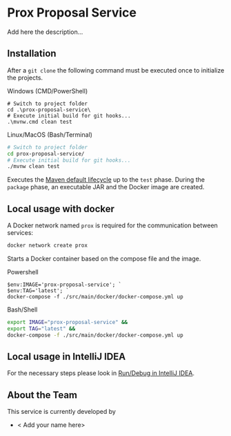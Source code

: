 # Prox Proposal Service

Add here the description...

## Installation
After a `git clone` the following command must be executed once to initialize the projects.

Windows (CMD/PowerShell)
```posh
# Switch to project folder
cd .\prox-proposal-service\
# Execute initial build for git hooks...
.\mvnw.cmd clean test
```

Linux/MacOS (Bash/Terminal)
```bash
# Switch to project folder
cd prox-proposal-service/
# Execute initial build for git hooks...
./mvnw clean test
```

Executes the
[Maven default lifecycle](https://maven.apache.org/guides/introduction/introduction-to-the-lifecycle.html)
up to the `test` phase. During the `package` phase, an executable JAR and the Docker image are created.

## Local usage with docker
A Docker
network named `prox` is required for the communication between services:

``` bash
docker network create prox
```

Starts a Docker container based on the compose file and the image.

Powershell
```posh
$env:IMAGE='prox-proposal-service'; `
$env:TAG='latest'; `
docker-compose -f ./src/main/docker/docker-compose.yml up
```

Bash/Shell
```bash
export IMAGE="prox-proposal-service" &&
export TAG="latest" &&
docker-compose -f ./src/main/docker/docker-compose.yml up
``` 

## Local usage in IntelliJ IDEA
For the necessary steps please look in [Run/Debug in IntelliJ IDEA](https://github.com/Archi-Lab/prox-local-setup#rundebug-in-intellij-idea).

## About the Team

This service is currently developed by

- < Add your name here>

